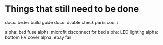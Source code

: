 # Things that still need to be done

docs: better build guide
docs: double check parts count

alpha: bed fuse
alpha: microfit disconnect for bed
alpha: LED lighting
alpha: bottom HV cover
alpha: ebay fan
